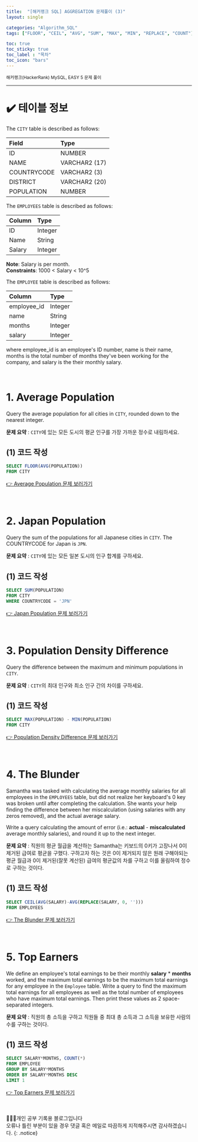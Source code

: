 ```yaml
---
title:  "[해커랭크 SQL] AGGREGATION 문제풀이 (3)"
layout: single

categories: "Algorithm_SQL"
tags: ["FLOOR", "CEIL", "AVG", "SUM", "MAX", "MIN", "REPLACE", "COUNT"]

toc: true
toc_sticky: true
toc_label : "목차"
toc_icon: "bars"
---
```


<small>해커랭크(HackerRank) MySQL, EASY 5 문제 풀이</small>

***

# <span class="half_HL">✔️ 테이블 정보</span>

The ```CITY``` table is described as follows:

|Field|Type|
|:----|:---|
|ID| NUMBER|
|NAME| VARCHAR2 (17)|
|COUNTRYCODE| VARCHAR2 (3)|
|DISTRICT |VARCHAR2 (20)|
|POPULATION| NUMBER|

The ```EMPLOYEES``` table is described as follows:

|Column|Type|
|:-----|:---|
|ID|Integer|
|Name|String|
|Salary|Integer|

**Note**: Salary is per month. <br>
**Constraints**: 1000 < Salary < 10^5

The ```EMPLOYEE``` table is described as follows:

|Column|Type|
|:-----|:---|
| employee_id | Integer |
| name | String |
| months | Integer |
| salary | Integer |

where employee_id is an employee's ID number, name is their name, months is the total number of months they've been working for the company, and salary is the their monthly salary.

<br>

# 1. Average Population
Query the average population for all cities in ```CITY```, rounded down to the nearest integer.

**문제 요약** : ```CITY```에 있는 모든 도시의 평균 인구를 가장 가까운 정수로 내림하세요.

## (1) 코드 작성
```sql
SELECT FLOOR(AVG(POPULATION))
FROM CITY
```

[👉 Average Population 문제 보러가기](https://www.hackerrank.com/challenges/average-population/problem?isFullScreen=true)

<br>

# 2. Japan Population
Query the sum of the populations for all Japanese cities in ```CITY```. The COUNTRYCODE for Japan is ```JPN```.

**문제 요약** : ```CITY```에 있는 모든 일본 도시의 인구 합계를 구하세요.

## (1) 코드 작성
```sql
SELECT SUM(POPULATION)
FROM CITY
WHERE COUNTRYCODE = 'JPN'
```

[👉 Japan Population 문제 보러가기](https://www.hackerrank.com/challenges/japan-population/problem?isFullScreen=true)

<br>

# 3. Population Density Difference
Query the difference between the maximum and minimum populations in ```CITY```.

**문제 요약** : ```CITY```의 최대 인구와 최소 인구 간의 차이를 구하세요.

## (1) 코드 작성
```sql
SELECT MAX(POPULATION) - MIN(POPULATION)
FROM CITY
```

[👉 Population Density Difference 문제 보러가기](https://www.hackerrank.com/challenges/population-density-difference/problem?isFullScreen=true)

<br>

# 4. The Blunder
Samantha was tasked with calculating the average monthly salaries for all employees in the ```EMPLOYEES``` table, but did not realize her keyboard's 0 key was broken until after completing the calculation. She wants your help finding the difference between her miscalculation (using salaries with any zeros removed), and the actual average salary.

Write a query calculating the amount of error (i.e.: **actual** - **miscalculated** average monthly salaries), and round it up to the next integer.

**문제 요약** : 직원의 평균 월급을 계산하는 Samantha는 키보드의 0키가 고장나서 0이 제거된 급여로 평균을 구했다. 구하고자 하는 것은 0이 제거되지 않은 원래 구해야되는 평균 월급과 0이 제거된(잘못 계산된) 급여의 평균값의 차를 구하고 이를 올림하여 정수로 구하는 것이다.

## (1) 코드 작성
```sql
SELECT CEIL(AVG(SALARY)-AVG(REPLACE(SALARY, 0, '')))
FROM EMPLOYEES
```

[👉 The Blunder 문제 보러가기](https://www.hackerrank.com/challenges/the-blunder/problem?isFullScreen=true)

<br>

# 5. Top Earners
We define an employee's total earnings to be their monthly **salary** * **months** worked, and the maximum total earnings to be the maximum total earnings for any employee in the ```Employee``` table. Write a query to find the maximum total earnings for all employees as well as the total number of employees who have maximum total earnings. Then print these values as 2 space-separated integers.

**문제 요약** : 직원의 총 소득을 구하고 직원들 중 최대 총 소득과 그 소득을 보유한 사람의 수를 구하는 것이다.

## (1) 코드 작성
```sql
SELECT SALARY*MONTHS, COUNT(*)
FROM EMPLOYEE
GROUP BY SALARY*MONTHS
ORDER BY SALARY*MONTHS DESC
LIMIT 1
```

[👉 Top Earners 문제 보러가기](https://www.hackerrank.com/challenges/earnings-of-employees/problem?isFullScreen=true)

<br>

👩🏻‍💻개인 공부 기록용 블로그입니다
<br>오류나 틀린 부분이 있을 경우 댓글 혹은 메일로 따끔하게 지적해주시면 감사하겠습니다.
{: .notice}